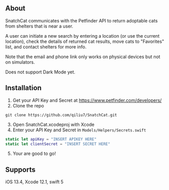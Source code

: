 ## About
SnatchCat communicates with the Petfinder API to return adoptable cats from shelters that is near a user.

A user can initiate a new search by entering a location (or use the current location), check the details of returned cat results, move cats to "Favorites" list, and contact shelters for more info.

Note that the email and phone link only works on physical devices but not on simulators.

Does not support Dark Mode yet.

## Installation
1. Get your API Key and Secret at https://www.petfinder.com/developers/
2. Clone the repo
```
git clone https://github.com/qiliu7/SnatchCat.git
```
3. Open SnatchCat.xcodeproj with Xcode
4. Enter your API Key and Secret in `Models/Helpers/Secrets.swift`
```swift
static let apiKey = "INSERT APIKEY HERE"
static let clientSecret = "INSERT SECRET HERE"
```
5. Your are good to go!


## Supports
iOS 13.4,
Xcode 12.1,
swift 5
